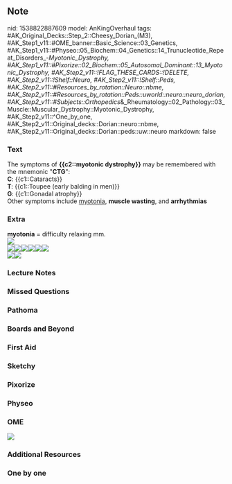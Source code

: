 ## Note
nid: 1538822887609
model: AnKingOverhaul
tags: #AK_Original_Decks::Step_2::Cheesy_Dorian_(M3), #AK_Step1_v11::#OME_banner::Basic_Science::03_Genetics, #AK_Step1_v11::#Physeo::05_Biochem::04_Genetics::14_Trunucleotide_Repeat_Disorders_-_Myotonic_Dystrophy, #AK_Step1_v11::#Pixorize::02_Biochem::05_Autosomal_Dominant::13_Myotonic_Dystrophy, #AK_Step2_v11::!FLAG_THESE_CARDS::!DELETE, #AK_Step2_v11::!Shelf::Neuro, #AK_Step2_v11::!Shelf::Peds, #AK_Step2_v11::#Resources_by_rotation::Neuro::nbme, #AK_Step2_v11::#Resources_by_rotation::Peds::uworld::neuro::neuro_dorian, #AK_Step2_v11::#Subjects::Orthopedics_&_Rheumatology::02_Pathology::03_Muscle::Muscular_Dystrophy::Myotonic_Dystrophy, #AK_Step2_v11::^One_by_one, #AK_Step2_v11::Original_decks::Dorian::neuro::nbme, #AK_Step2_v11::Original_decks::Dorian::peds::uw::neuro
markdown: false

### Text
<div>
  The symptoms of <b>{{c2::myotonic dystrophy}}</b> may be
  remembered with the mnemonic "<b>CTG</b>":
</div>
<div>
  <b>C</b>: {{c1::Cataracts}}
</div>
<div>
  <b>T</b>: {{c1::Toupee (early balding in men)}}
</div>
<div>
  <b>G</b>: {{c1::Gonadal atrophy}}
</div>
<div>
  Other symptoms include <u style="">myotonia</u>, <b>muscle
  wasting</b>, and <b>arrhythmias</b>
</div>

### Extra
<div>
  <div>
    <b>myotonia</b> = difficulty relaxing mm.
  </div>
  <div><img src="paste-8018446243594241.jpg"></div>
  <div><img src=
  "Screen%20Shot%202018-03-20%20at%207.16.23%20PM%20(2).jpg"><img src="Screen%20Shot%202018-03-20%20at%207.16.27%20PM%20(2).jpg"><img src="Screen%20Shot%202018-03-20%20at%207.16.39%20PM%20(2).jpg"><img src="Screen%20Shot%202018-03-20%20at%207.16.42%20PM%20(2).jpg"><img src="Screen%20Shot%202018-03-20%20at%207.17.04%20PM%20(2).jpg"><img src="Screen%20Shot%202018-03-20%20at%207.17.12%20PM%20(2).jpg"></div>
</div>
<div>
  <img src=
  "musculoskeletal-derm-3-1-muscular-dystrophies.png"><i><img src=
  "paste-1071452606431233.jpg"></i>
</div>

### Lecture Notes


### Missed Questions


### Pathoma


### Boards and Beyond


### First Aid


### Sketchy


### Pixorize


### Physeo


### OME
<div class="ome-widget">
  <a href="https://onlinemeded.org/spa/genetics?ref=anki"><img src=
  "_OME_AnkiFlashcards_Topic_6.png"></a>
</div>

### Additional Resources


### One by one

